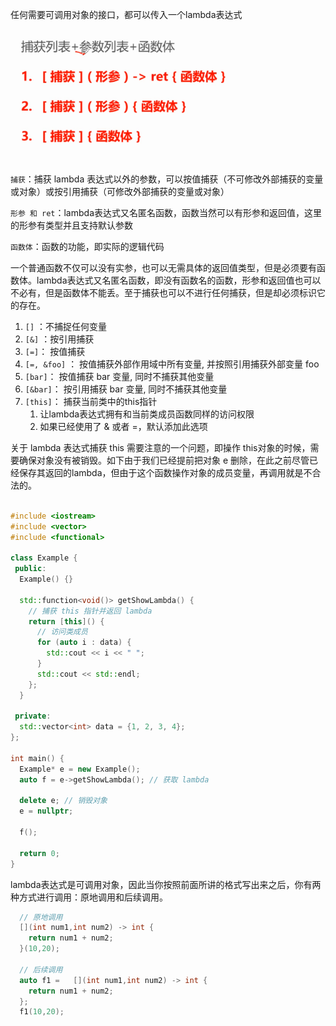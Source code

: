 任何需要可调用对象的接口，都可以传入一个lambda表达式

![lambda](./images/lambda.png)

`捕获`：捕获 lambda 表达式以外的参数，可以按值捕获（不可修改外部捕获的变量或对象）或按引用捕获（可修改外部捕获的变量或对象）

`形参 和 ret`：lambda表达式又名匿名函数，函数当然可以有形参和返回值，这里的形参有类型并且支持默认参数

`函数体`：函数的功能，即实际的逻辑代码

一个普通函数不仅可以没有实参，也可以无需具体的返回值类型，但是必须要有函数体。lambda表达式又名匿名函数，即没有函数名的函数，形参和返回值也可以不必有，但是函数体不能丢。至于捕获也可以不进行任何捕获，但是却必须标识它的存在。

1. `[]` ：不捕捉任何变量
2. `[&]` ：按引用捕获
3. `[=]`： 按值捕获
4. `[=, &foo]` ： 按值捕获外部作用域中所有变量, 并按照引用捕获外部变量 foo
5. `[bar]`： 按值捕获 bar 变量, 同时不捕获其他变量
6. `[&bar]`： 按引用捕获 bar 变量, 同时不捕获其他变量
7. `[this]`： 捕获当前类中的this指针
   1. 让lambda表达式拥有和当前类成员函数同样的访问权限
   2. 如果已经使用了 & 或者 =，默认添加此选项


关于 lambda 表达式捕获 this 需要注意的一个问题，即操作 this对象的时候，需要确保对象没有被销毁。如下由于我们已经提前把对象 e 删除，在此之前尽管已经保存其返回的lambda，但由于这个函数操作对象的成员变量，再调用就是不合法的。

```c++

#include <iostream>
#include <vector>
#include <functional>

class Example {
 public:
  Example() {}

  std::function<void()> getShowLambda() {
    // 捕获 this 指针并返回 lambda
    return [this]() {
      // 访问类成员
      for (auto i : data) {
        std::cout << i << " ";
      }
      std::cout << std::endl;
    };
  }

 private:
  std::vector<int> data = {1, 2, 3, 4};
};

int main() {
  Example* e = new Example();
  auto f = e->getShowLambda(); // 获取 lambda

  delete e; // 销毁对象
  e = nullptr;

  f(); 

  return 0;
}
```

lambda表达式是可调用对象，因此当你按照前面所讲的格式写出来之后，你有两种方式进行调用：原地调用和后续调用。

```c++
  // 原地调用
  [](int num1,int num2) -> int {
    return num1 + num2;
  }(10,20);

  // 后续调用
  auto f1 =   [](int num1,int num2) -> int {
    return num1 + num2;
  };
  f1(10,20);
```



